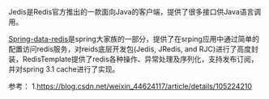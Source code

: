 
Jedis是Redis官方推出的一款面向Java的客户端，提供了很多接口供Java语言调用。

[Spring-data-redis](../../框架\01springfamily/spring/springdata/spring_data_redis.md)是spring大家族的一部分，提供了在srping应用中通过简单的配置访问redis服务，对reids底层开发包(Jedis, JRedis, and RJC)进行了高度封装，RedisTemplate提供了redis各种操作、异常处理及序列化，支持发布订阅，并对spring 3.1 cache进行了实现。


参考：
1.https://blog.csdn.net/weixin_44624117/article/details/105224210